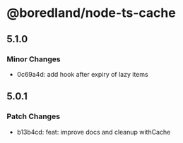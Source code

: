 # @boredland/node-ts-cache

## 5.1.0

### Minor Changes

- 0c69a4d: add hook after expiry of lazy items

## 5.0.1

### Patch Changes

- b13b4cd: feat: improve docs and cleanup withCache
